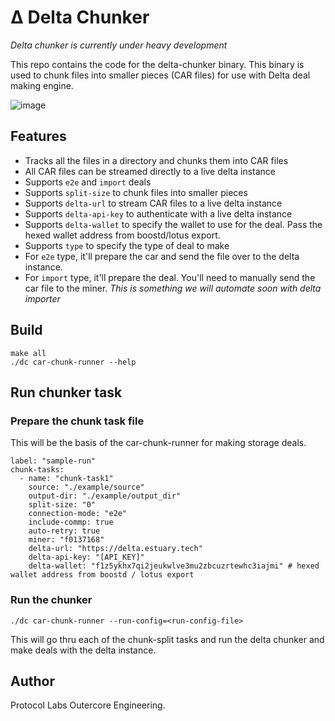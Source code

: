 # Δ Delta Chunker

*Delta chunker is currently under heavy development*

This repo contains the code for the delta-chunker binary. This binary is used to chunk files into smaller pieces (CAR files) for use with Delta deal making engine.

![image](https://user-images.githubusercontent.com/4479171/232383639-b52b36ce-9d13-4f7c-be80-bcd887e62891.png)


## Features
- Tracks all the files in a directory and chunks them into CAR files
- All CAR files can be streamed directly to a live delta instance
- Supports `e2e` and `import` deals
- Supports `split-size` to chunk files into smaller pieces
- Supports `delta-url` to stream CAR files to a live delta instance
- Supports `delta-api-key` to authenticate with a live delta instance
- Supports `delta-wallet` to specify the wallet to use for the deal. Pass the hexed wallet address from boostd/lotus export.
- Supports `type` to specify the type of deal to make
- For `e2e` type, it'll prepare the car and send the file over to the delta instance.
- For `import` type, it'll prepare the deal. You'll need to manually send the car file to the miner. *This is something we will automate soon with delta importer*

## Build 
```
make all
./dc car-chunk-runner --help
```

## Run chunker task
### Prepare the chunk task file
This will be the basis of the car-chunk-runner for making storage deals.
```
label: "sample-run"
chunk-tasks:
  - name: "chunk-task1"
    source: "./example/source"
    output-dir: "./example/output_dir"
    split-size: "0"
    connection-mode: "e2e"
    include-commp: true
    auto-retry: true
    miner: "f0137168"
    delta-url: "https://delta.estuary.tech"
    delta-api-key: "[API_KEY]"
    delta-wallet: "f1z5ykhx7qi2jeukwlve3mu2zbcuzrtewhc3iajmi" # hexed wallet address from boostd / lotus export
```
### Run the chunker
```
./dc car-chunk-runner --run-config=<run-config-file>
```

This will go thru each of the chunk-split tasks and run the delta chunker and make deals with the delta instance.

## Author
Protocol Labs Outercore Engineering.
